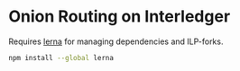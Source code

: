 # Onion Routing on Interledger

Requires [lerna](https://lernajs.io/) for managing dependencies and ILP-forks.
```bash
npm install --global lerna
```
